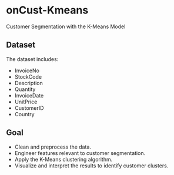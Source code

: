 # onCust-Kmeans
Customer Segmentation with the K-Means Model


## Dataset

The dataset includes:
- InvoiceNo
- StockCode
- Description
- Quantity
- InvoiceDate
- UnitPrice
- CustomerID
- Country

## Goal

- Clean and preprocess the data.
- Engineer features relevant to customer segmentation.
- Apply the K-Means clustering algorithm.
- Visualize and interpret the results to identify customer clusters.


